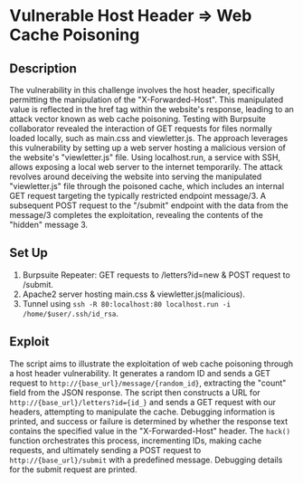 # Vulnerable Host Header => Web Cache Poisoning

## Description

The vulnerability in this challenge involves the host header, specifically permitting the manipulation of the "X-Forwarded-Host". This manipulated value is reflected in the href tag within the website's response, leading to an attack vector known as web cache poisoning. Testing with Burpsuite collaborator revealed the interaction of GET requests for files normally loaded locally, such as main.css and viewletter.js. The approach leverages this vulnerability by setting up a web server hosting a malicious version of the website's "viewletter.js" file. Using localhost.run, a service with SSH, allows exposing a local web server to the internet temporarily. The attack revolves around deceiving the website into serving the manipulated "viewletter.js" file through the poisoned cache, which includes an internal GET request targeting the typically restricted endpoint message/3. A subsequent POST request to the "/submit" endpoint with the data from the message/3 completes the exploitation, revealing the contents of the "hidden" message 3.

## Set Up

1. Burpsuite Repeater: GET requests to /letters?id=new & POST request to /submit.
2. Apache2 server hosting main.css & viewletter.js(malicious).
3. Tunnel using `ssh -R 80:localhost:80 localhost.run -i /home/$user/.ssh/id_rsa`.

## Exploit

The script aims to illustrate the exploitation of web cache poisoning through a host header vulnerability. It generates a random ID and sends a GET request to `http://{base_url}/message/{random_id}`, extracting the "count" field from the JSON response. The script then constructs a URL for `http://{base_url}/letters?id={id_}` and sends a GET request with our headers, attempting to manipulate the cache. Debugging information is printed, and success or failure is determined by whether the response text contains the specified value in the "X-Forwarded-Host" header. The `hack()` function orchestrates this process, incrementing IDs, making cache requests, and ultimately sending a POST request to `http://{base_url}/submit` with a predefined message. Debugging details for the submit request are printed.
